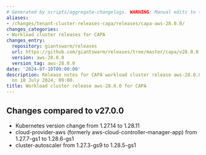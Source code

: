 ```yaml
---
# Generated by scripts/aggregate-changelogs. WARNING: Manual edits to this files will be overwritten.
aliases:
- /changes/tenant-cluster-releases-capa/releases/capa-aws-28.0.0/
changes_categories:
- Workload cluster releases for CAPA
changes_entry:
  repository: giantswarm/releases
  url: https://github.com/giantswarm/releases/tree/master/capa/v28.0.0
  version: aws-28.0.0
  version_tag: aws-28.0.0
date: '2024-07-10T09:00:00'
description: Release notes for CAPA workload cluster release aws-28.0.0, published
  on 10 July 2024, 09:00.
title: Workload cluster release aws-28.0.0 for CAPA
---
```


## Changes compared to v27.0.0

- Kubernetes version change from 1.27.14 to 1.28.11
- cloud-provider-aws (formerly aws-cloud-controller-manager-app) from 1.27.7-gs1 to 1.28.6-gs1
- cluster-autoscaler from 1.27.3-gs9 to 1.28.5-gs1
